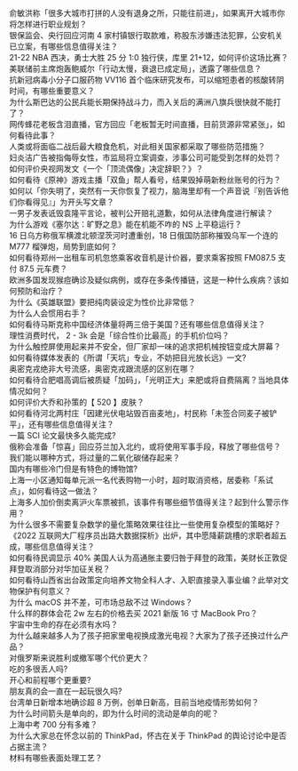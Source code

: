 俞敏洪称「很多大城市打拼的人没有退身之所，只能往前进」，如果离开大城市你将怎样进行职业规划？  
银保监会、央行回应河南 4 家村镇银行取款难，称股东涉嫌违法犯罪，公安机关已立案，有哪些信息值得关注？  
21-22 NBA 西决，勇士大胜 25 分 1:0 独行侠，库里 21+12，如何评价这场比赛？  
美联储前主席炮轰鲍威尔「行动太慢，衰退已成定局」，透露了哪些信息？  
抗新冠病毒小分子口服药物 VV116 首个临床研究发布，可以缩短患者的核酸转阴时间，有哪些重要意义？  
为什么斯巴达的公民兵能长期保持战斗力，而入关后的满洲八旗兵很快就不能打了？  
网传蜂花老板含泪直播，官方回应「老板暂无时间直播，目前货源非常紧张」，如何看待此事？  
人类或将面临二战后最大粮食危机，对此相关国家都采取了哪些防范措施？  
妇炎洁广告被指侮辱女性，市监局将立案调查，涉事公司可能受到怎样的处罚？  
如何评价央视网发文《一个「顶流偶像」决定辞职？》？  
如何看待《原神》游戏主播「双鱼」帮人看号，结果毁掉萌新粉丝账号的行为？  
如何以「你失明了，突然有一天你恢复了视力，脑海里却有一个声音说『别告诉他们你看得见』」为开头写文章？  
一男子发表诋毁袁隆平言论，被判公开赔礼道歉，如何从法律角度进行解读？  
为什么游戏《塞尔达：旷野之息》能在机能不咋的 NS 上平稳运行？  
16 日乌方称俄军横渡北顿涅茨河时遭重创，18 日俄国防部称摧毁乌军一个连的 M777 榴弹炮，局势到底如何？  
如何看待郑州一出租车司机忽悠乘客收音机是计价器，要求乘客按照 FM087.5 支付 87.5 元车费？  
欧洲多国发现猴痘确诊及疑似病例，或存在多条传播链，这是一种什么疾病？该如何预防和治疗？  
为什么《英雄联盟》要把纯肉装设定为性价比非常低？  
为什么人会惯用右手？  
如何看待马斯克称中国经济体量将两三倍于美国？还有哪些信息值得关注？  
理性消费时代， 2 - 3k 会是「综合性价比最高」的手机价位吗？  
为什么触控屏使用起来并不安全，但厂家却一味的追求把机械按钮变成大屏幕？  
如何看待媒体发表的《所谓「天坑」专业，不妨把目光放长远》一文?  
奥密克戎绝非大号流感，奥密克戎跟流感的区别在哪？  
如何看待合肥唱高调后被质疑「加码」，「光明正大」来肥或将自费隔离？当地具体情况如何？  
如何评价大乔和孙策的【 520 】皮肤？  
如何看待河北两村庄「因建光伏电站毁百亩麦地」，村民称「未签合同麦子被铲平」，还有哪些信息值得关注？  
一篇 SCI 论文最快多久能完成?  
俄称会准备「惊喜」回应芬兰加入北约，或将使用军事手段，释放了哪些信号？  
我们能以哪种方式，将过量的二氧化碳储存起来？  
国内有哪些冷门但是有特色的博物馆?  
上海一小区通知每单元派一名代表购物一小时，超时取消资格，居委称「系试点」，如何看待这一做法？  
上海多人加价倒卖离沪火车票被抓，该事件有哪些细节值得关注？起到什么警示作用？  
为什么很多不需要复杂数学的量化策略效果往往比一些使用复杂模型的策略好？  
《2022 互联网大厂程序员出路大数据探析》出炉，其中愿降薪跳槽的求职者超五成，哪些信息值得关注？  
如何看待民调显示 40% 美国人认为高通胀主要归咎于拜登的政策，美财长正敦促拜登取消部分对华加征关税？  
如何看待山西省出台政策定向培养文物全科人才、入职直接录入事业编？此举对文物保护有何意义？  
为什么 macOS 并不差，可市场总敌不过 Windows？  
什么样的群体会花 2w 左右的价格去买 2021 新版 16 寸 MacBook Pro？  
宇宙中生命的存在必须有水吗？  
为什么越来越多人为了孩子把家里电视换成激光电视？大家为了孩子还换过什么产品？  
对俄罗斯来说胜利或撤军哪个代价更大？  
吃的多很丢人吗?  
开心和前程哪个更重要?  
朋友真的会一直在一起玩很久吗?  
台湾单日新增本地确诊超 8 万例，创单日新高，目前当地疫情形势如何？  
为什么时间箭头是单向的，即为什么时间的流动是单向的呢？  
上海中考 700 分有多难？  
为什么大家总在怀念以前的 ThinkPad，怀古在关于 ThinkPad 的舆论讨论中是否占据主流？  
材料有哪些表面处理工艺？  
